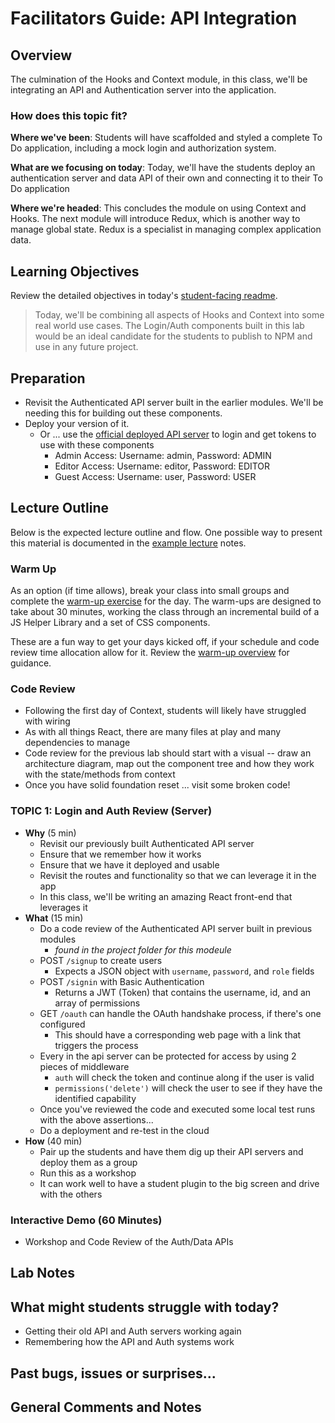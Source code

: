 # Facilitators Guide: API Integration

## Overview

The culmination of the Hooks and Context module, in this class, we'll be integrating an API and Authentication server into the application.

### How does this topic fit?

**Where we've been**:
Students will have scaffolded and styled a complete To Do application, including a mock login and authorization system.

**What are we focusing on today**:
Today, we'll have the students deploy an authentication server and data API of their own and connecting it to their To Do application

**Where we're headed**:
This concludes the module on using Context and Hooks. The next module will introduce Redux, which is another way to manage global state. Redux is a specialist in managing complex application data.

## Learning Objectives

Review the detailed objectives in today's [student-facing readme](../README.md).

> Today, we'll be combining all aspects of Hooks and Context into some real world use cases. The Login/Auth components built in this lab would be an ideal candidate for the students to publish to NPM and use in any future project.

## Preparation

- Revisit the Authenticated API server built in the earlier modules. We'll be needing this for building out these components.
- Deploy your version of it.
  - Or ... use the [official deployed API server](https://api-js401.herokuapp.com) to login and get tokens to use with these components
    - Admin Access: Username: admin, Password: ADMIN
    - Editor Access: Username: editor, Password: EDITOR
    - Guest Access: Username: user, Password: USER

## Lecture Outline

Below is the expected lecture outline and flow. One possible way to present this material is documented in the [example lecture](./LECTURE-EXAMPLE.md) notes.

### Warm Up

As an option (if time allows), break your class into small groups and complete the [warm-up exercise](../warm-up/README.md) for the day. The warm-ups are designed to take about 30 minutes, working the class through an incremental build of a JS Helper Library and a set of CSS components.

These are a fun way to get your days kicked off, if your schedule and code review time allocation allow for it. Review the [warm-up overview](../../warm-ups/README.md) for guidance.

### Code Review

- Following the first day of Context, students will likely have struggled with wiring
- As with all things React, there are many files at play and many dependencies to manage
- Code review for the previous lab should start with a visual -- draw an architecture diagram, map out the component tree and how they work with the state/methods from context
- Once you have solid foundation reset ... visit some broken code!

### TOPIC 1: Login and Auth Review (Server)

- **Why** (5 min)
  - Revisit our previously built Authenticated API server
  - Ensure that we remember how it works
  - Ensure that we have it deployed and usable
  - Revisit the routes and functionality so that we can leverage it in the app
  - In this class, we'll be writing an amazing React front-end that leverages it
- **What** (15 min)
  - Do a code review of the Authenticated API server built in previous modules
    - *found in the project folder for this modeule*
  - POST `/signup` to create users
    - Expects a JSON object with `username`, `password`, and `role` fields
  - POST `/signin` with Basic Authentication
    - Returns a JWT (Token) that contains the username, id, and an array of permissions
  - GET `/oauth` can handle the OAuth handshake process, if there's one configured
    - This should have a corresponding web page with a link that triggers the process
  - Every in the api server can be protected for access by using 2 pieces of middleware
    - `auth` will check the token and continue along if the user is valid
    - `permissions('delete')` will check the user to see if they have the identified capability
  - Once you've reviewed the code and executed some local test runs with the above assertions...
  - Do a deployment and re-test in the cloud
- **How** (40 min)
  - Pair up the students and have them dig up their API servers and deploy them as a group
  - Run this as a workshop
  - It can work well to have a student plugin to the big screen and drive with the others

### Interactive Demo (60 Minutes)

- Workshop and Code Review of the Auth/Data APIs

## Lab Notes

## What might students struggle with today?

- Getting their old API and Auth servers working again
- Remembering how the API and Auth systems work

## Past bugs, issues or surprises...

## General Comments and Notes
